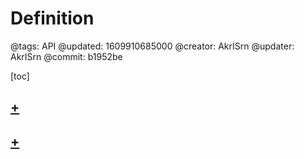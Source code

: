 # Definition

@tags: API
@updated: 1609910685000
@creator: AkrISrn
@updater: AkrISrn
@commit: b1952be

[toc]

## [+](/zh/api/interfaces.md)

## [+](/zh/api/types.md)
